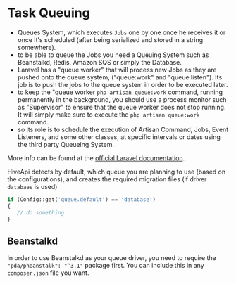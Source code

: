 # Task Queuing

* Queues System, which executes `Jobs` one by one once he receives it or once it's scheduled (after being serialized 
and stored in a string somewhere). 
* to be able to queue the Jobs you need a Queuing System such as Beanstalkd, Redis, Amazon SQS or simply the Database.
* Laravel has a "queue worker" that will process new Jobs as they are pushed onto the queue system, ("queue:work" and 
"queue:listen"). Its job is to push the jobs to the queue system in order to be executed later.
* to keep the "queue worker `php artisan queue:work` command, running permanently in the background, you should use a 
process monitor such as "Supervisor" to ensure that the queue worker does not stop running. It will simply make sure 
to execute the `php artisan queue:work` command.
* so its role is to schedule the execution of Artisan Command, Jobs, Event Listeners, and some other classes, at 
specific intervals or dates using the third party Queueing System.
 
More info can be found at the [official Laravel documentation](https://laravel.com/docs/queues).

HiveApi detects by default, which queue you are planning to use (based on the configurations), and creates the required 
migration files (if driver `databaes` is used)

```php
if (Config::get('queue.default') == 'database')
{
   // do something
}
```

## Beanstalkd

In order to use Beanstalkd as your queue driver, you need to require the `"pda/pheanstalk": "^3.1"` package first. You 
can include this in any `composer.json` file you want.
